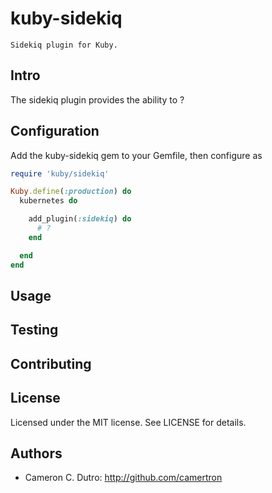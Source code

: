 # kuby-sidekiq
    Sidekiq plugin for Kuby.

## Intro

The sidekiq plugin provides the ability to ?

## Configuration

Add the kuby-sidekiq gem to your Gemfile, then configure as

```ruby
require 'kuby/sidekiq'

Kuby.define(:production) do
  kubernetes do

    add_plugin(:sidekiq) do
      # ?
    end

  end
end
```

## Usage

## Testing

## Contributing

## License

Licensed under the MIT license. See LICENSE for details.

## Authors

* Cameron C. Dutro: http://github.com/camertron
